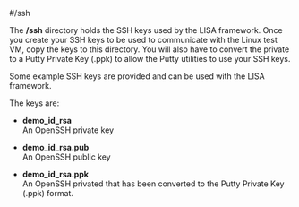 #/ssh

The **/ssh** directory holds the SSH keys used by the LISA framework.
Once you create your SSH keys to be used to communicate with the Linux test VM, copy the keys to this directory.  You will also have to convert the private to a Putty Private Key (.ppk) to allow the Putty utilities to use your SSH keys.

Some example SSH keys are provided and can be used with the LISA framework. 

The keys are:
- **demo_id_rsa**  
    An OpenSSH private key

- **demo_id_rsa.pub**  
    An OpenSSH public key

- **demo_id_rsa.ppk**  
    An OpenSSH privated that has been converted to the Putty Private Key (.ppk) format.
